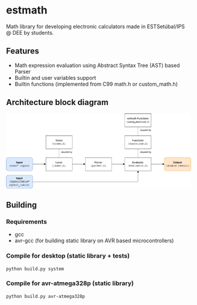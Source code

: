 # estmath
Math library for developing electronic calculators made in ESTSetúbal/IPS @ DEE by students.

## Features
- Math expression evaluation using Abstract Syntax Tree (AST) based Parser
- Builtin and user variables support
- Builtin functions (implemented from C99 math.h or custom_math.h)

## Architecture block diagram
![Block Diagram](./docs/estmath_block_diagram.png)

## Building
### Requirements
- gcc
- avr-gcc (for building static library on AVR based microcontrollers)

### Compile for desktop (static library + tests)
```
python build.py system
```

### Compile for avr-atmega328p (static library)
```
python build.py avr-atmega328p
```
